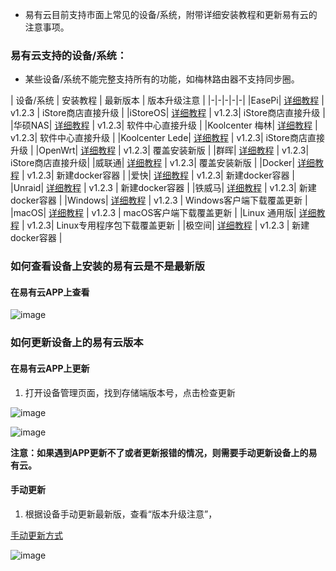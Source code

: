 
* 易有云目前支持市面上常见的设备/系统，附带详细安装教程和更新易有云的注意事项。


### 易有云支持的设备/系统：

* 某些设备/系统不能完整支持所有的功能，如梅林路由器不支持同步圈。

| 设备/系统 | 安装教程 | 最新版本 | 版本升级注意 |
|-|-|-|-|-|
|EasePi| [详细教程](/zh/guide/linkease/install/device/easepi.html) | v1.2.3 | iStore商店直接升级 |
|iStoreOS| [详细教程](/zh/guide/linkease/install/device/istoreos.html) | v1.2.3|  iStore商店直接升级 |
|华硕NAS| [详细教程](/zh/guide/linkease/install/device/asus_nas.html) | v1.2.3| 软件中心直接升级 |
|Koolcenter 梅林| [详细教程](/zh/guide/linkease/install/device/koolcenter_merlin.html) | v1.2.3| 软件中心直接升级 |
|Koolcenter Lede| [详细教程](/zh/guide/linkease/install/device/koolcenter_lede.html) | v1.2.3| iStore商店直接升级 |
|OpenWrt| [详细教程](/zh/guide/linkease/install/device/openwrt.html) | v1.2.3| 覆盖安装新版 |
|群晖| [详细教程](/zh/guide/linkease/install/device/synology.html) | v1.2.3| iStore商店直接升级|
|威联通| [详细教程](/zh/guide/linkease/install/device/qnap.html) | v1.2.3| 覆盖安装新版 |
|Docker| [详细教程](/zh/guide/linkease/install/device/docker.html) | v1.2.3| 新建docker容器 |
|爱快| [详细教程](/zh/guide/linkease/install/device/ikuai.html) | v1.2.3| 新建docker容器 |
|Unraid| [详细教程](/zh/guide/linkease/install/device/docker.html) | v1.2.3 | 新建docker容器 |
|铁威马| [详细教程](/zh/guide/linkease/install/device/docker.html) | v1.2.3| 新建docker容器 |
|Windows| [详细教程](/zh/guide/linkease/install/device/windows.html) | v1.2.3 | Windows客户端下载覆盖更新 |
|macOS| [详细教程](/zh/guide/linkease/install/device/mac.html) | v1.2.3 | macOS客户端下载覆盖更新 |
|Linux 通用版| [详细教程](/zh/guide/linkease/install/device/linux.html) | v1.2.3| Linux专用程序包下载覆盖更新 |
|极空间| [详细教程](/zh/guide/linkease/install/device/docker.html) | v1.2.3 | 新建docker容器 |

### 如何查看设备上安装的易有云是不是最新版

#### 在易有云APP上查看

![image](./image/support/1.png)


### 如何更新设备上的易有云版本

#### 在易有云APP上更新

1. 打开设备管理页面，找到存储端版本号，点击检查更新

![image](./image/support/2.png)

![image](./image/support/3.png)

**注意：如果遇到APP更新不了或者更新报错的情况，则需要手动更新设备上的易有云。**

#### 手动更新

1. 根据设备手动更新最新版，查看“版本升级注意”，

[手动更新方式](/zh/guide/linkease/install/device/support.html#易有云支持的设备-系统)

![image](./image/support/4.png)
